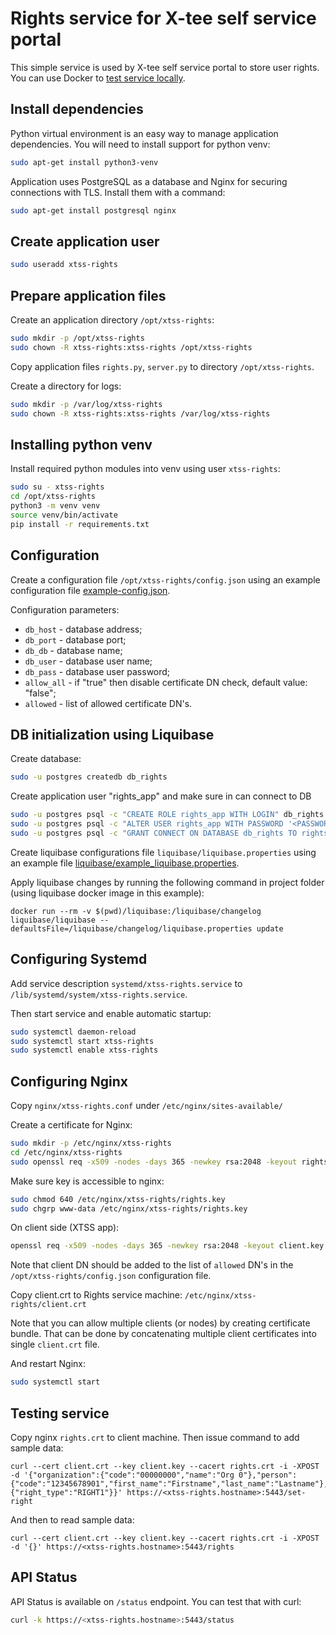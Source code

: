 # Rights service for X-tee self service portal

This simple service is used by X-tee self service portal to store user rights. You can use Docker to [test service locally](local/README.md).

## Install dependencies

Python virtual environment is an easy way to manage application dependencies. You will need to install support for python venv:
```bash
sudo apt-get install python3-venv
```

Application uses PostgreSQL as a database and Nginx for securing connections with TLS. Install them with a command:
```bash
sudo apt-get install postgresql nginx
```

## Create application user

```bash
sudo useradd xtss-rights
```

## Prepare application files

Create an application directory `/opt/xtss-rights`:
```bash
sudo mkdir -p /opt/xtss-rights
sudo chown -R xtss-rights:xtss-rights /opt/xtss-rights
```

Copy application files `rights.py`, `server.py` to directory `/opt/xtss-rights`.

Create a directory for logs:
```bash
sudo mkdir -p /var/log/xtss-rights
sudo chown -R xtss-rights:xtss-rights /var/log/xtss-rights
```

## Installing python venv

Install required python modules into venv using user `xtss-rights`:
```bash
sudo su - xtss-rights
cd /opt/xtss-rights
python3 -m venv venv
source venv/bin/activate
pip install -r requirements.txt
```

## Configuration

Create a configuration file `/opt/xtss-rights/config.json` using an example configuration file [example-config.json](example-config.json).

Configuration parameters:
* `db_host` - database address;
* `db_port` - database port;
* `db_db` - database name;
* `db_user` - database user name;
* `db_pass` - database user password;
* `allow_all` - if "true" then disable certificate DN check, default value: "false";
* `allowed` - list of allowed certificate DN's.

## DB initialization using Liquibase

Create database:
```bash
sudo -u postgres createdb db_rights
```

Create application user "rights_app" and make sure in can connect to DB
```bash
sudo -u postgres psql -c "CREATE ROLE rights_app WITH LOGIN" db_rights
sudo -u postgres psql -c "ALTER USER rights_app WITH PASSWORD '<PASSWORD>'" db_rights
sudo -u postgres psql -c "GRANT CONNECT ON DATABASE db_rights TO rights_app" db_rights
```

Create liquibase configurations file `liquibase/liquibase.properties` using an example file [liquibase/example_liquibase.properties](liquibase/example_liquibase.properties).

Apply liquibase changes by running the following command in project folder (using liquibase docker image in this example):
```
docker run --rm -v $(pwd)/liquibase:/liquibase/changelog liquibase/liquibase --defaultsFile=/liquibase/changelog/liquibase.properties update
```

## Configuring Systemd

Add service description `systemd/xtss-rights.service` to `/lib/systemd/system/xtss-rights.service`.

Then start service and enable automatic startup:
```bash
sudo systemctl daemon-reload
sudo systemctl start xtss-rights
sudo systemctl enable xtss-rights
```

## Configuring Nginx

Copy `nginx/xtss-rights.conf` under `/etc/nginx/sites-available/`

Create a certificate for Nginx:
```bash
sudo mkdir -p /etc/nginx/xtss-rights
cd /etc/nginx/xtss-rights
sudo openssl req -x509 -nodes -days 365 -newkey rsa:2048 -keyout rights.key -out rights.crt
```

Make sure key is accessible to nginx:
```bash
sudo chmod 640 /etc/nginx/xtss-rights/rights.key
sudo chgrp www-data /etc/nginx/xtss-rights/rights.key
```

On client side (XTSS app):
```bash
openssl req -x509 -nodes -days 365 -newkey rsa:2048 -keyout client.key -out client.crt 
```

Note that client DN should be added to the list of `allowed` DN's in the `/opt/xtss-rights/config.json` configuration file.

Copy client.crt to Rights service machine: `/etc/nginx/xtss-rights/client.crt`

Note that you can allow multiple clients (or nodes) by creating certificate bundle. That can be done by concatenating multiple client certificates into single `client.crt` file.

And restart Nginx:
```bash
sudo systemctl start
```

## Testing service

Copy nginx `rights.crt` to client machine. Then issue command to add sample data:
```
curl --cert client.crt --key client.key --cacert rights.crt -i -XPOST -d '{"organization":{"code":"00000000","name":"Org 0"},"person":{"code":"12345678901","first_name":"Firstname","last_name":"Lastname"},"right":{"right_type":"RIGHT1"}}' https://<xtss-rights.hostname>:5443/set-right
```

And then to read sample data:
```
curl --cert client.crt --key client.key --cacert rights.crt -i -XPOST -d '{}' https://<xtss-rights.hostname>:5443/rights
```

## API Status

API Status is available on `/status` endpoint. You can test that with curl:
```bash
curl -k https://<xtss-rights.hostname>:5443/status
```
